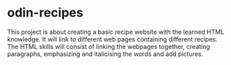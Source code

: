 # odin-recipes
This project is about creating a basic recipe website with the learned HTML knowledge.
It will link to different web pages containing different recipes.
The HTML skills will consist of linking the webpages together, creating paragraphs, emphasizing and italicising the words and add pictures.